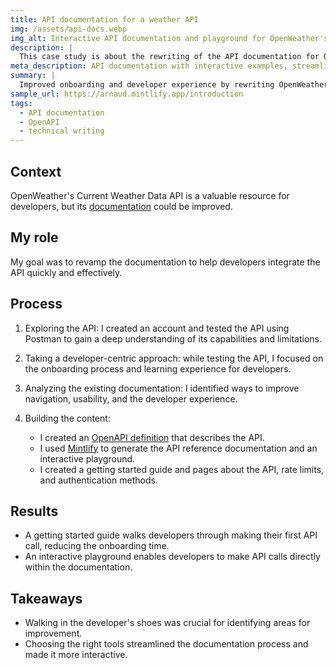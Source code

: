 ```yaml
---
title: API documentation for a weather API
img: /assets/api-docs.webp
img_alt: Interactive API documentation and playground for OpenWeather's Current Weather API
description: |
  This case study is about the rewriting of the API documentation for OpenWeather's Current Weather API, with a focus on developer experience.
meta_description: API documentation with interactive examples, streamlined onboarding, and a focus on developer experience for OpenWeather's Current Weather API.
summary: |
  Improved onboarding and developer experience by rewriting OpenWeather’s Current Weather API docs with interactive examples.
sample_url: https://arnaud.mintlify.app/introduction
tags:
  - API documentation
  - OpenAPI
  - technical writing
---
```


## Context

OpenWeather's Current Weather Data API is a valuable resource for developers, but its [documentation](https://openweathermap.org/current) could be improved.

## My role

My goal was to revamp the documentation to help developers integrate the API quickly and effectively.

## Process

1. Exploring the API: I created an account and tested the API using Postman to gain a deep understanding of its capabilities and limitations.
2. Taking a developer-centric approach: while testing the API, I focused on the onboarding process and learning experience for developers.
3. Analyzing the existing documentation: I identified ways to improve navigation, usability, and the developer experience.
4. Building the content:

    * I created an [OpenAPI definition](https://github.com/ahervy/api-docs/blob/main/api-reference/openapi.yaml) that describes the API.
    * I used [Mintlify](https://mintlify.com/) to generate the API reference documentation and an interactive playground.
    * I created a getting started guide and pages about the API, rate limits, and authentication methods.

## Results

- A getting started guide walks developers through making their first API call, reducing the onboarding time.
- An interactive playground enables developers to make API calls directly within the documentation.

## Takeaways

- Walking in the developer's shoes was crucial for identifying areas for improvement.
- Choosing the right tools streamlined the documentation process and made it more interactive.
